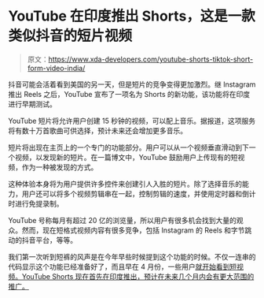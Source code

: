 # YouTube 在印度推出 Shorts，这是一款类似抖音的短片视频

> 原文：<https://www.xda-developers.com/youtube-shorts-tiktok-short-form-video-india/>

抖音可能会活着看到美国的另一天，但是短片的竞争变得更加激烈。继 Instagram 推出 Reels 之后，YouTube 宣布了一项名为 Shorts 的新功能，该功能将在印度进行早期测试。

YouTube 短片将允许用户创建 15 秒钟的视频，可以配上音乐。据报道，这项服务将有数十万首歌曲可供选择，预计未来还会增加更多音乐。

短片将出现在主页上的一个专门的功能部分。用户可以从一个视频垂直滑动到下一个视频，以发现新的短片。在一篇博文中，YouTube 鼓励用户上传现有的短视频，作为一种被发现的方式。

这种体验本身将为用户提供许多控件来创建引人入胜的短片。除了选择音乐的能力，用户还可以将多个视频剪辑串在一起，控制剪辑的速度，并使用定时器和倒计时进行免提录制。

YouTube 号称每月有超过 20 亿的浏览量，所以用户有很多机会找到大量的观众。然而，现在短格式视频内容有很多竞争，包括 Instagram 的 Reels 和字节跳动的抖音平台，等等。

我们第一次听到短裤的风声是在今年早些时候提到这个功能的时候。不仅一连串的代码显示这个功能已经准备好了，而且早在 4 月份，一些用户[就开始看到短视频。YouTube Shorts 现在首先在印度推出，预计在未来几个月内会有更大范围的推广。](https://www.xda-developers.com/youtube-shorts-tiktok-rolling-out/)